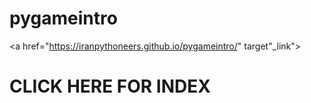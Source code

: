 # pygameintro
<a href="https://iranpythoneers.github.io/pygameintro/" target"_link">
    <h1><b>CLICK HERE FOR INDEX</b></h1>
</a>